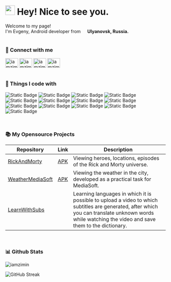 <h1><img src="https://emojis.slackmojis.com/emojis/images/1531849430/4246/blob-sunglasses.gif?1531849430" width="30"/> Hey! Nice to see you.</h1>


<p>Welcome to my page! </br> I'm Evgeny, Android developer from <img src="https://www.svgrepo.com/show/401732/flag-for-russia.svg" width="13"/> <b>Ulyanovsk, Russia.</b>
<br>
<br>


### 🤙 Connect with me
<p align="left">
<a href="https://t.me/iamzimin" target="blank"><img align="center" src="https://www.svgrepo.com/show/452115/telegram.svg" alt="iamzimin" height="30" width="40" /></a>
<a href="https://instagram.com/iamzimin" target="blank"><img align="center" src="https://www.svgrepo.com/show/452229/instagram-1.svg" alt="iamzimin" height="30" width="40" /></a>
<a href="https://vk.com/iamzimin" target="blank"><img align="center" src="https://www.svgrepo.com/show/303449/vk-1-logo.svg" alt="iamzimin" height="30" width="40" /></a>
<a href="https://www.reddit.com/user/iamzimin/" target="blank"><img align="center" src="https://www.svgrepo.com/show/452094/reddit.svg" alt="iamzimin" height="30" width="40" /></a>
<br>
<br>


### 🔨 Things I code with
![Static Badge](https://img.shields.io/badge/Kotlin-%237F52FF?style=for-the-badge&logo=Kotlin&logoColor=white)
![Static Badge](https://img.shields.io/badge/Clean%20Architecture-%23FE7B7B?style=for-the-badge&logo=circleci&logoColor=white)
![Static Badge](https://img.shields.io/badge/Jetpack%20Compose-%234285F4?style=for-the-badge&logo=jetpackcompose&logoColor=white)
![Static Badge](https://img.shields.io/badge/XML-%234DA651?style=for-the-badge&logoColor=white)
![Static Badge](https://img.shields.io/badge/Coroutine-%23191463?style=for-the-badge&logoColor=white)
![Static Badge](https://img.shields.io/badge/Retrofit-%2348B983?style=for-the-badge&logo=framework&logoColor=white)
![Static Badge](https://img.shields.io/badge/Ktor-%23087CFA?style=for-the-badge&logo=ktor&logoColor=white)
![Static Badge](https://img.shields.io/badge/Room-%2365BAB6?style=for-the-badge&logo=databricks&logoColor=white)
![Static Badge](https://img.shields.io/badge/Dagger-%234A2296?style=for-the-badge&logoColor=white)
![Static Badge](https://img.shields.io/badge/MVVM-red?style=for-the-badge&logoColor=white)
![Static Badge](https://img.shields.io/badge/Pagination-green?style=for-the-badge&logoColor=white)
![Static Badge](https://img.shields.io/badge/JUnit-%2325A162?style=for-the-badge&logo=junit5&logoColor=white)
![Static Badge](https://img.shields.io/badge/Mockito-%236EA61F?style=for-the-badge&logo=mocha&logoColor=white)

<br>


### 📚 My Opensource Projects
| Repository                                                                                | Link                                                                                                            | Description                                        |
| ----------------------------------------------------------------------------------------- | --------------------------------------------------------------------------------------------------------------- | -------------------------------------------------- |
| [RickAndMorty](https://github.com/iamzimin/RickAndMorty)                                  | [APK](https://github.com/iamzimin/RickAndMorty/releases/latest)                                                 | Viewing heroes, locations, episodes of the Rick and Morty universe.|
| [WeatherMediaSoft](https://github.com/iamzimin/WeatherMediaSoft)                          | [APK](https://github.com/iamzimin/WeatherMediaSoft/releases/latest)                                             | Viewing the weather in the city, developed as a practical task for MediaSoft.|
| [LearnWithSubs](https://github.com/iamzimin/LearnWithSubs)                                |                                                                                                                 | Learning languages in which it is possible to upload a video to which subtitles are generated, after which you can translate unknown words while watching the video and save them to the dictionary.|
<br>


### 📊 Github Stats
<img src="https://github-readme-stats.vercel.app/api?username=iamzimin&show_icons=true&theme=dracula" alt="iamzimin">

![GitHub Streak](http://github-readme-streak-stats.herokuapp.com?user=iamzimin&theme=dracula&background=dracula)

  
